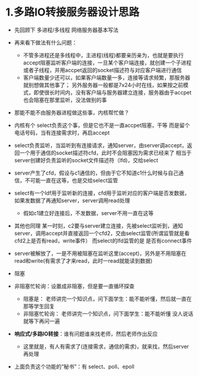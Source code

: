 # 1.多路IO转接服务器设计思路  




* 先回顾下 多进程/多线程 网络服务器基本写法  

* 再来看下做法有什么问题：
    * 不管多进程还是多线程中，主进程(线程)都要亲历亲为，也就是要执行accept阻塞监听客户端的连接，一旦某个客户端连接，就创建一个子进程或者子线程，并用accpet返回的socket描述符与对应客户端进行通信  
    * 客户端数量少还可以，如果客户端数量一多，连接等请求频繁，那服务器就别想做其他事了； 另外服务器一般都是7x24小时在线，如果按之前模式，即使很长时间内，没有客户端与服务器建立连接，服务器由于accpet也会阻塞在那里监听，没法做别的事  


* 那能不能不由服务器进程做这些事，内核帮忙做？  

* 内核有个 select负责这个事，但是它也不是一直accpet阻塞，干等  而是留个电话号码，当有连接需求时，再启accept  

* select负责监听，当监听到有连接请求，通知server，由server调accept，返回一个用于通信的socket描述符cfd，此时不会阻塞因为需求已经来了  相当于server创建好负责监听的socket文件描述符（lfd)，交给select  

* server产生了cfd，假设与c1通信的，但由于它不知道c1什么时候与自己通信，不可能一直在这等，也是交给select监管  

* select有一个ldf用于监听新的连接，cfd用于监听对应的客户端是否发数据，如果发数据了再通知server，server调用read处理  
    * 假如c1建立好连接后，不发数据，server不用一直在这等  

* 其他也同理  某一时刻，c2要与server建立连接，先被select监听到，通知server，调用accept并直接返回一个cfd2，交由select监管(所谓监管就是看cfd2上是否有read，write事件）  而select的lfd监管的是 是否有connect事件  
* server被解放了，一是不用被阻塞在监听这里(accept)，另外是不用阻塞在read和write(有需求了才来read，此时一read就能读到数据)  

* 阻塞 
* 非阻塞忙轮询：设置成非阻塞，但是要一直循环探查
    * 阻塞是： 老师讲完一个知识点，问下面学生：能不能听懂，然后就一直在那等学生回复  
    * 非阻塞忙轮询： 老师讲完一个知识点，问下面学生：能不能听懂  没人说话就等下再问一遍
* **响应式/多路IO转接**：谁有问题谁来找老师，然后老师作出反应  
    * 这里就是，有人有需求了(连接需求，通信的需求)，就来找，然后server再处理  


* 上面负责这个功能的“秘书”：有 select、poll、epoll  








